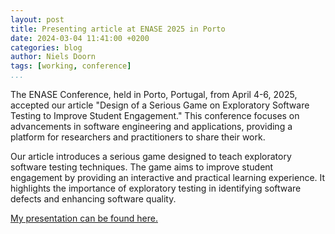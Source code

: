 ```yaml
---
layout: post
title: Presenting article at ENASE 2025 in Porto
date: 2024-03-04 11:41:00 +0200
categories: blog
author: Niels Doorn
tags: [working, conference]
...
```


The ENASE Conference, held in Porto, Portugal, from April 4-6, 2025, accepted our article "Design of a Serious Game on Exploratory Software Testing to Improve Student Engagement." This conference focuses on advancements in software engineering and applications, providing a platform for researchers and practitioners to share their work.

Our article introduces a serious game designed to teach exploratory software testing techniques. The game aims to improve student engagement by providing an interactive and practical learning experience. It highlights the importance of exploratory testing in identifying software defects and enhancing software quality.

[My presentation can be found here.](../ENASE2025%20-%20Niels%20Doorn%20-%20Software%20Testing%20Game.pdf)
